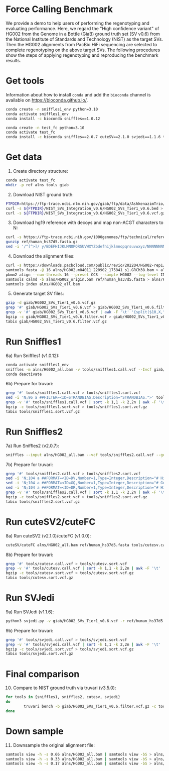 # Force Calling Benchmark

We provide a demo to help users of performing the regenotyping and evaluating performance. Here, we regard the "High confidence variant" of HG002 from the Genome in a Bottle (GiaB) ground truth set (SV v0.6) from the National Institute of Standards and Technology (NIST) as the target SVs. Then the HG002 alignments from PacBio HiFi sequencing are selected to complete regenotyping on the above target SVs.
The following procedures show the steps of applying regenotyping and reproducing the benchmark results. 

# Get tools

Information about how to install `conda` and add the `bioconda` channel is available on https://bioconda.github.io/.

```sh
conda create -n sniffles1_env python=3.10
conda activate sniffles1_env
conda install -c bioconda sniffles==1.0.12
```
```sh
conda create -n test_fc python=3.10
conda activate test_fc
conda install -c bioconda sniffles==2.0.7 cuteSV==2.1.0 svjedi==1.1.6 truvari==3.5.0 samtools tabix
```

# Get data
1) Create directory structure:
```sh
conda activate test_fc
mkdir -p ref alns tools giab
```

2) Download NIST ground truth:
```sh
FTPDIR=https://ftp-trace.ncbi.nlm.nih.gov/giab/ftp/data/AshkenazimTrio/analysis
curl -s ${FTPDIR}/NIST_SVs_Integration_v0.6/HG002_SVs_Tier1_v0.6.bed > giab/HG002_SVs_Tier1_v0.6.bed
curl -s ${FTPDIR}/NIST_SVs_Integration_v0.6/HG002_SVs_Tier1_v0.6.vcf.gz > giab/HG002_SVs_Tier1_v0.6.vcf.gz
```

3) Download hg19 reference with decoys and map non-ACGT characters to N:
```sh
curl -s https://ftp-trace.ncbi.nih.gov/1000genomes/ftp/technical/reference/phase2_reference_assembly_sequence/hs37d5.fa.gz > ref/human_hs37d5.fasta.gz
gunzip ref/human_hs37d5.fasta.gz
sed -i '/^[^>]/ y/BDEFHIJKLMNOPQRSUVWXYZbdefhijklmnopqrsuvwxyz/NNNNNNNNNNNNNNNNNNNNNNNNNNNNNNNNNNNNNNNNNNNN/' ref/human_hs37d5.fasta
```

4) Download the alignment files:
```sh
curl -s https://downloads.pacbcloud.com/public/revio/2022Q4/HG002-rep1/analysis/HG002.m84011_220902_175841_s1.GRCh38.bam > alns/HG002.m84011_220902_175841_s1.GRCh38.bam
samtools fasta -@ 16 alns/HG002.m84011_220902_175841_s1.GRCh38.bam > alns/HG002.fasta
pbmm2 align --num-threads 16 --preset CCS --sample HG002 --log-level INFO --sort --unmapped -c 0 -y 70 ref/human_hs37d5.fasta alns/HG002.fasta alns/HG002_origin.bam
samtools calmd -b alns/HG002_origin.bam ref/human_hs37d5.fasta > alns/HG002_all.bam
samtools index alns/HG002_all.bam
```

5) Generate target SV files:
```sh
gzip -d giab/HG002_SVs_Tier1_v0.6.vcf.gz
grep '#' giab/HG002_SVs_Tier1_v0.6.vcf > giab/HG002_SVs_Tier1_v0.6.filter.vcf
grep -v '#' giab/HG002_SVs_Tier1_v0.6.vcf | awk -F '\t' '{split($10,X,":"); if(X[1]!="0/0"&&X[1]!="./.") print $0}' >> giab/HG002_SVs_Tier1_v0.6.filter.vcf
bgzip -c giab/HG002_SVs_Tier1_v0.6.filter.vcf > giab/HG002_SVs_Tier1_v0.6.filter.vcf.gz
tabix giab/HG002_SVs_Tier1_v0.6.filter.vcf.gz
```

# Run Sniffles1

6a) Run Sniffles1 (v1.0.12):
```sh
conda activate sniffles1_env
sniffles -m alns/HG002_all.bam -v tools/sniffles1.call.vcf --Ivcf giab/HG002_SVs_Tier1_v0.6.vcf
conda deactivate
```
6b) Prepare for truvari:
```sh
grep '#' tools/sniffles1.call.vcf > tools/sniffles1.sort.vcf
sed -i 'N;96 a ##FILTER=<ID=STRANDBIAS,Description="STRANDBIAS.">' tools/sniffles1.sort.vcf
grep -v '#' tools/sniffles1.call.vcf | sort -k 1,1 -k 2,2n | awk -F '\t' '{split($10,X,":"); if(X[1]!="0/0"&&X[1]!="./.") print $0}' >> tools/sniffles1.sort.vcf
bgzip -c tools/sniffles1.sort.vcf > tools/sniffles1.sort.vcf.gz
tabix tools/sniffles1.sort.vcf.gz
```

# Run Sniffles2

7a) Run Sniffles2 (v2.0.7):
```sh
sniffles --input alns/HG002_all.bam --vcf tools/sniffles2.call.vcf --genotype-vcf giab/HG002_SVs_Tier1_v0.6.vcf
```
7b) Prepare for truvari:
```sh
grep '#' tools/sniffles2.call.vcf > tools/sniffles2.sort.vcf
sed -i 'N;104 a ##FORMAT=<ID=DV,Number=1,Type=Integer,Description="# High-quality variant reads">' tools/sniffles2.sort.vcf
sed -i 'N;104 a ##FORMAT=<ID=GQ,Number=1,Type=Integer,Description="# Genotype quality">' tools/sniffles2.sort.vcf
sed -i 'N;104 a ##FORMAT=<ID=DR,Number=1,Type=Integer,Description="# High-quality reference reads">' tools/sniffles2.sort.vcf
grep -v '#' tools/sniffles2.call.vcf | sort -k 1,1 -k 2,2n | awk -F '\t' '{split($10,X,":"); if(X[1]!="0/0"&&X[1]!="./.") print $0}' >> tools/sniffles2.sort.vcf
bgzip -c tools/sniffles2.sort.vcf > tools/sniffles2.sort.vcf.gz
tabix tools/sniffles2.sort.vcf.gz
```

# Run cuteSV2/cuteFC

8a) Run cuteSV2 (v2.1.0)/cuteFC (v1.0.0):
```sh
cuteSV/cuteFC alns/HG002_all.bam ref/human_hs37d5.fasta tools/cutesv.call.vcf ./ --max_cluster_bias_INS 1000 --diff_ratio_merging_INS 0.9 --max_cluster_bias_DEL 1000 --diff_ratio_merging_DEL 0.5 -Ivcf giab/HG002_SVs_Tier1_v0.6.vcf -q 10 -L -1
```
8b) Prepare for truvari:
```sh
grep '#' tools/cutesv.call.vcf > tools/cutesv.sort.vcf
grep -v '#' tools/cutesv.call.vcf | sort -k 1,1 -k 2,2n | awk -F '\t' '{split($10,X,":"); if(X[1]!="0/0"&&X[1]!="./.") print $0}' >> tools/cutesv.sort.vcf
bgzip -c tools/cutesv.sort.vcf > tools/cutesv.sort.vcf.gz
tabix tools/cutesv.sort.vcf.gz
```

# Run SVJedi

9a) Run SVJedi (v1.1.6):
```sh
python3 svjedi.py -v giab/HG002_SVs_Tier1_v0.6.vcf -r ref/human_hs37d5.fasta -i alns/HG002.fasta -o tools/svjedi.call.vcf
```
9b) Prepare for truvari:
```sh
grep '#' tools/svjedi.call.vcf > tools/svjedi.sort.vcf
grep -v '#' tools/svjedi.call.vcf | sort -k 1,1 -k 2,2n | awk -F '\t' '{split($10,X,":"); if(X[1]!="0/0"&&X[1]!="./.") print $0}' >> tools/svjedi.sort.vcf
bgzip -c tools/svjedi.sort.vcf > tools/svjedi.sort.vcf.gz
tabix tools/svjedi.sort.vcf.gz
```

# Final comparison

10) Compare to NIST ground truth via truvari (v3.5.0):
```sh
for tools in {sniffles1, sniffles2, cutesv, svjedi}
do
        truvari bench -b giab/HG002_SVs_Tier1_v0.6.filter.vcf.gz -c tools/$i.sort.vcf.gz --includebed giab/HG002_SVs_Tier1_v0.6.bed -o cmp -p 0 -r 2 -P 1 --sizemax 1000000
done
```

# Down sample

11) Downsample the original alignment file:
```sh
samtools view -h -s 0.66 alns/HG002_all.bam | samtools view -bS > alns/HG002_20x.bam
samtools view -h -s 0.33 alns/HG002_all.bam | samtools view -bS > alns/HG002_10x.bam
samtools view -h -s 0.17 alns/HG002_all.bam | samtools view -bS > alns/HG002_5x.bam
```
